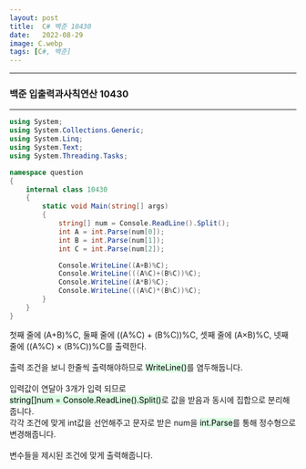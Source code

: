 ```yaml
---
layout: post
title:  C# 백준 10430
date:   2022-08-29
image: C.webp
tags: [C#, 백준]
---
```


---
### 백준 입출력과사칙연산 10430
---

```c#
using System;
using System.Collections.Generic;
using System.Linq;
using System.Text;
using System.Threading.Tasks;

namespace question
{
    internal class 10430
    {
        static void Main(string[] args)
        {
            string[] num = Console.ReadLine().Split();
            int A = int.Parse(num[0]);
            int B = int.Parse(num[1]);
            int C = int.Parse(num[2]);

            Console.WriteLine((A+B)%C);
            Console.WriteLine(((A%C)+(B%C))%C);
            Console.WriteLine((A*B)%C);
            Console.WriteLine(((A%C)*(B%C))%C);
        }
    }
}
```
첫째 줄에 (A+B)%C, 둘째 줄에 ((A%C) + (B%C))%C, 셋째 줄에 (A×B)%C, 넷째 줄에 ((A%C) × (B%C))%C를 출력한다.<br><br>
출력 조건을 보니 한줄씩 출력해야하므로 <mark style='background-color: #dcffe4'>WriteLine()</mark>를 염두해둡니다.<br><br>
입력값이 연달아 3개가 입력 되므로  
<mark style='background-color: #dcffe4'> string[]num = Console.ReadLine().Split()</mark>로 값을 받음과 동시에 집합으로 분리해줍니다.<br>
각각 조건에 맞게 int값을 선언해주고 문자로 받은 num을 <mark style='background-color: #dcffe4'> int.Parse</mark>를 통해 정수형으로 변경해줍니다.<br><br>
변수들을 제시된 조건에 맞게 출력해줍니다.



